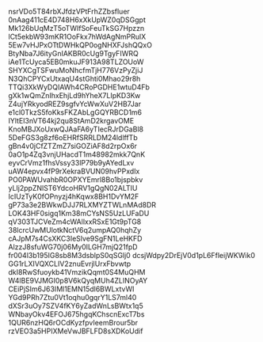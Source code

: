 nsrVDo5T84rbXJfdzVPtFrhZZbsfluer
0nAag411cE4D748H6xXkUpWZ0qDSGgpt
Mk126bUqMzT5oTWIfSoFeuTkSG7Hpzzn
lCt5ekbW93mKR1OoFkx7hWdAgNmPRulX
5Ew7vHJPxOTtDWHkQP0ogNHXFJshQQxO
BtyNba7J6ityGnIAKBR0cUg9TgyFIWRQ
iAe1TcUyca5EB0mkuJF913A98TLZOUoW
SHYXCgTSFwuMoNhcfmTjH776VzPyZjiJ
N3QhCPYCxUtxaqU4stGhti0Mhao29r8h
TTQi3XkWyDQIAWh4CRoPGDHE1wtuD4Fb
gXk1wQmZnIhxEhjLd9hYheX7LIpKD3Kw
Z4ujYRkyodREZ9sgfvYcWwXuV2HB7Jar
e1cl0TkzS5foKksFKZAbLgGQYRBCD1m6
IYltEI3nVT64kj2qu8StAmD2krgavOME
KnoMBJXoUxwQJAaFA6yTIecRJrDGaBl8
5DeFGS3g8zf6oEHRfSRRLDM24ldlffTb
gBn4v0jCfZTZmZ7siGOZiAF8d2rpOx6r
0aO1p4Zq3vnjUHacdT1m48982mkk7QnK
eyvCrVmz1fhsVssy33lP79b9yAYedLxv
uAW4epvx4fP9rXekraBVUN09hvPPxdIx
PO0PAWUvahbR0OPXYEmrl8Bo1bjspbkv
yLIj2ppZNlST6YdcoHRV1gQgN02ALTIU
IcIUzTyK0fOPnyzj4hKqwx8BH1DvYM2F
gP73a3e2BWkwDJJ7RLXMYZTWLnMAd8DR
LOK43HF0sigq1Km38mCYsNS5UzLUFaDU
qV303TJCVeZm4cWAllxxRSxE1Gt9pTG8
38lcrcUwMUlotkNctV6q2umpAQ0hqhZy
cAJpM7s4CsXKC3IeSlve9SgFN1LeHKFD
AlzzJ8sfuWG70j06My0ILGH7mjQ21fpD
fr004l3b195IG8sb8M3dsblpS0qSGlj0
dcsjWdpy2DrEjV0d1pL6FfleijWKWik0
GG1rLXIVQXCLIV2znuEvrjlUrxFbvwtp
dkI8RwSfuoykb41VmzikQqmt0S4MuQHM
W4lBE9VJMGI0p8V6kQyqMUh4ZLINOyAY
CEiPjSIm6J63IMl1EMN15dl6BWLxtvWI
YGd9PRh7Ztu0Vt1oqhu0gqrY1LS7ml40
dXSr3uOy7SZV4fKY6yZadWnLsBWtx1q5
WNbayOkv4EFOJ675hgqKChscnExcT7bs
1QUR6nzHQ6rOCdKyzfpvIeemBrour5br
rzVEO3a5HPIXMeVwJBFLFD8sXDKoUdif
